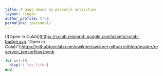 ```yaml
---
title: A page about my personal activities
layout: single 
author_profile: true 
permalink: /personal/ 
---
```

[![Open In Colab](https://colab.research.google.com/assets/colab-badge.svg “Open in Colab”)]https://githubtocolab.com/awikner/awikner.github.io/blob/master/reservoir_tensorflow.ipynb

```matlab
for i=1:10
  disp('i luv life')
end
```
<script src="https://gist.github.com/njmennona/6fa764bd487028fc89e5a868ab23157b.js"></script>
